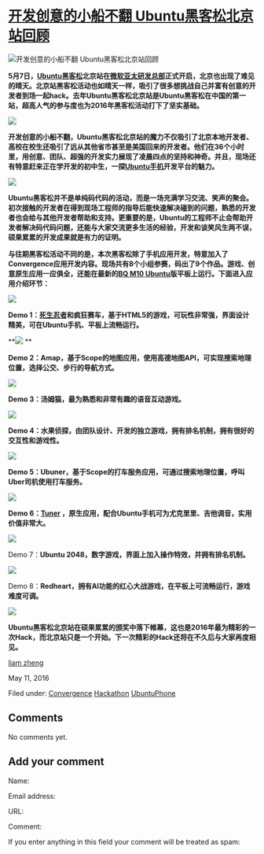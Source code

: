 





#  [开发创意的小船不翻 Ubuntu黑客松北京站回顾](/en/blog/2016/05/11/ubuntu-beijing-hackathon/)

![开发创意的小船不翻 Ubuntu黑客松北京站回顾](/static/devportal_uploaded/70a628b7-8ced-4e9b-9e4c-ba0db2f9259e-uploads/zinnia/2016/05/11/17pic.jpg)

**5月7日，[Ubuntu黑客松](https://developer.ubuntu.com/zh-cn/community-copy/techcrunch-hackathon/)北京站在[微软亚太研发总部](https://www.microsoft.com/zh-cn)正式开启，北京也出现了难见的晴天。北京站黑客松活动也如晴天一样，吸引了很多想挑战自己并富有创意的开发者到场一起hack。去年Ubuntu黑客松北京站是Ubuntu黑客松在中国的第一站，超高人气的参与度也为2016年黑客松活动打下了坚实基础。**

![](https://67.media.tumblr.com/a8c1b971234dc91e809be98b5df82f08/tumblr_o70if7JXE21td4hoko2_1280.jpg)

**开发创意的小船不翻，Ubuntu黑客松北京站的魔力不仅吸引了北京本地开发者、高校在校生还吸引了远从其他省市甚至是美国回来的开发者。他们在36个小时里，用创意、团队、超强的开发实力展现了凌晨四点的坚持和神奇。并且，现场还有特意赶来正在学开发的初中生，一探[Ubuntu手机](https://developer.ubuntu.com/zh-cn/phone/)开发平台的魅力。**

**![](https://66.media.tumblr.com/0160e2319410e986daa2e17c198d64b5/tumblr_o70if7JXE21td4hoko1_1280.jpg)**

**Ubuntu黑客松并不是单纯码代码的活动，而是一场充满学习交流、笑声的聚会。初次接触的开发者在得到现场工程师的指导后能快速解决碰到的问题，熟悉的开发者也会给与其他开发者帮助和支持。更重要的是，Ubuntu的工程师不止会帮助开发者解决码代码问题，还能与大家交流更多生活的经验，开发和谈笑风生两不误，硕果累累的开发成果就是有力的证明。**

**与往期黑客松活动不同的是，本次黑客松除了手机应用开发，特意加入了Convergence应用开发内容。现场共有8个小组参赛，码出了9个作品。游戏、创意原生应用一应俱全，还能在最新的[BQ M10 Ubuntu](http://bq.com)版平板上运行。下面进入应用介绍环节：**

![](https://67.media.tumblr.com/6140929a416e8ed70dc88eac7b6085e8/tumblr_o70io1dwEh1td4hoko1_540.jpg)

**Demo 1：[死生忍者](https://uappexplorer.com/app/rz.nemo-meng)和疯狂赛车，基于HTML5的游戏，可玩性非常强，界面设计精美，可在Ubuntu手机、平板上流畅运行。**

**![](https://67.media.tumblr.com/c17f025ff575f11fdc8b02ab1a74e096/tumblr_o70io1dwEh1td4hoko2_1280.jpg) **

**Demo 2：Amap，基于Scope的地图应用，使用高德地图API，可实现搜索地理位置，选择公交、步行的导航方式。**

![](https://67.media.tumblr.com/4faae306ea4990df4c8d030b16e94a0e/tumblr_o70iswC9aU1td4hoko1_540.jpg)

**Demo 3：汤姆猫，最为熟悉和非常有趣的语音互动游戏。**

**![](https://66.media.tumblr.com/6fe49733bfd326a2fcac5901c4cb3d74/tumblr_o70if7JXE21td4hoko9_1280.jpg)**

**Demo 4：水果侦探，由团队设计、开发的独立游戏，拥有排名机制，拥有很好的交互性和游戏性。**

![](https://66.media.tumblr.com/52f84eb5027473152028cd1a74628d46/tumblr_o70if7JXE21td4hoko10_1280.jpg)

**Demo 5：Ubuner，基于Scope的打车服务应用，可通过搜索地理位置，呼叫Uber司机使用打车服务。**

![](https://67.media.tumblr.com/80d72989420425bf06c081d785728ccf/tumblr_o70if7JXE21td4hoko8_1280.jpg)

**Demo 6：[Tuner](https://uappexplorer.com/app/tuner.ubuntu-dawndiy) ，原生应用，配合Ubuntu手机可为尤克里里、吉他调音，实用价值非常大。**

![](https://66.media.tumblr.com/9c84599c6da3f90a39ecc1c36cb7594a/tumblr_o70if7JXE21td4hoko7_1280.jpg)

Demo 7：**Ubuntu 2048，数字游戏，界面上加入操作特效，并拥有排名机制。**

![](https://66.media.tumblr.com/87c68262138ac4534189eb1ca24a6114/tumblr_o70if7JXE21td4hoko6_1280.jpg)

Demo 8：**Redheart，拥有AI功能的红心大战游戏，在平板上可流畅运行，游戏难度可调。**

![](https://67.media.tumblr.com/cdacb9c31a528a5b875f8f50a5c45809/tumblr_o70if7JXE21td4hoko5_1280.jpg)

**Ubuntu黑客松北京站在硕果累累的颁奖中落下帷幕，这也是2016年最为精彩的一次Hack，而北京站只是一个开始。下一次精彩的Hack还将在不久后与大家再度相见。**

[liam zheng](/en/blog/authors/tmacyunn1/)

May 11, 2016

Filed under: [Convergence](/en/blog/tags/Convergence/)
[Hackathon](/en/blog/tags/Hackathon/) [UbuntuPhone](/en/blog/tags/Ubuntu%20Phone/)





## Comments

No comments yet.

## Add your comment

Name:

Email address:

URL:

Comment:

If you enter anything in this field your comment will be treated as spam:





